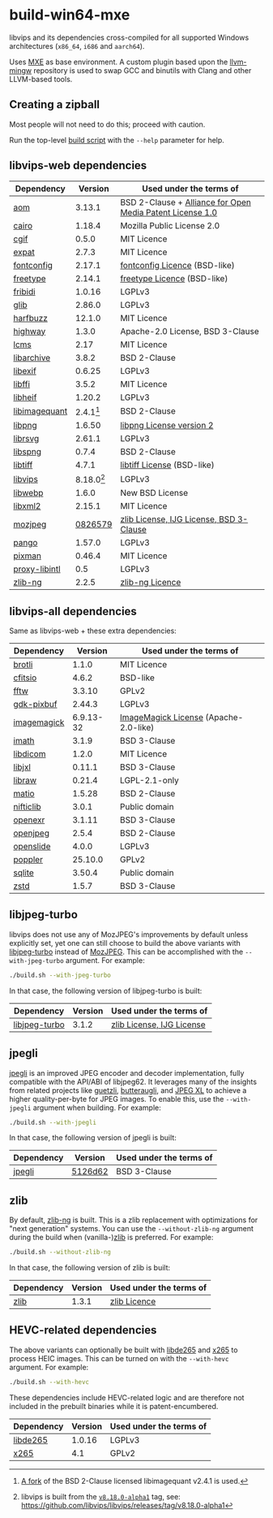 # build-win64-mxe

libvips and its dependencies cross-compiled for all supported Windows architectures (`x86_64`,
`i686` and `aarch64`).

Uses [MXE](https://github.com/mxe/mxe) as base environment. A custom plugin based upon the
[llvm-mingw](https://github.com/mstorsjo/llvm-mingw) repository is used to swap GCC and binutils
with Clang and other LLVM-based tools.

## Creating a zipball

Most people will not need to do this; proceed with caution.

Run the top-level [build script](build.sh) with the `--help` parameter for help.

## libvips-web dependencies

| Dependency      | Version    | Used under the terms of                                      |
|-----------------|------------|--------------------------------------------------------------|
| [aom]           | 3.13.1     | BSD 2-Clause + [Alliance for Open Media Patent License 1.0]  |
| [cairo]         | 1.18.4     | Mozilla Public License 2.0                                   |
| [cgif]          | 0.5.0      | MIT Licence                                                  |
| [expat]         | 2.7.3      | MIT Licence                                                  |
| [fontconfig]    | 2.17.1     | [fontconfig Licence] (BSD-like)                              |
| [freetype]      | 2.14.1     | [freetype Licence] (BSD-like)                                |
| [fribidi]       | 1.0.16     | LGPLv3                                                       |
| [glib]          | 2.86.0     | LGPLv3                                                       |
| [harfbuzz]      | 12.1.0     | MIT Licence                                                  |
| [highway]       | 1.3.0      | Apache-2.0 License, BSD 3-Clause                             |
| [lcms]          | 2.17       | MIT Licence                                                  |
| [libarchive]    | 3.8.2      | BSD 2-Clause                                                 |
| [libexif]       | 0.6.25     | LGPLv3                                                       |
| [libffi]        | 3.5.2      | MIT Licence                                                  |
| [libheif]       | 1.20.2     | LGPLv3                                                       |
| [libimagequant] | 2.4.1[^1]  | BSD 2-Clause                                                 |
| [libpng]        | 1.6.50     | [libpng License version 2]                                   |
| [librsvg]       | 2.61.1     | LGPLv3                                                       |
| [libspng]       | 0.7.4      | BSD 2-Clause                                                 |
| [libtiff]       | 4.7.1      | [libtiff License] (BSD-like)                                 |
| [libvips]       | 8.18.0[^2] | LGPLv3                                                       |
| [libwebp]       | 1.6.0      | New BSD License                                              |
| [libxml2]       | 2.15.1     | MIT Licence                                                  |
| [mozjpeg]       | [0826579]  | [zlib License, IJG License, BSD 3-Clause]                    |
| [pango]         | 1.57.0     | LGPLv3                                                       |
| [pixman]        | 0.46.4     | MIT Licence                                                  |
| [proxy-libintl] | 0.5        | LGPLv3                                                       |
| [zlib-ng]       | 2.2.5      | [zlib-ng Licence]                                            |

[^1]: [A fork](https://github.com/lovell/libimagequant) of the BSD 2-Clause licensed libimagequant v2.4.1 is used.
[^2]: libvips is built from the [`v8.18.0-alpha1`](https://github.com/libvips/libvips/tree/v8.18.0-alpha1) tag, see:
https://github.com/libvips/libvips/releases/tag/v8.18.0-alpha1

[0826579]: https://github.com/mozilla/mozjpeg/commit/08265790774cd0714832c9e675522acbe5581437

[aom]: https://aomedia.googlesource.com/aom/
[Alliance for Open Media Patent License 1.0]: https://aomedia.org/license/patent-license/
[cairo]: https://gitlab.freedesktop.org/cairo/cairo
[cgif]: https://github.com/dloebl/cgif
[expat]: https://github.com/libexpat/libexpat
[fontconfig]: https://gitlab.freedesktop.org/fontconfig/fontconfig
[fontconfig Licence]: https://gitlab.freedesktop.org/fontconfig/fontconfig/blob/main/COPYING
[freetype]: https://gitlab.freedesktop.org/freetype/freetype
[freetype Licence]: https://gitlab.freedesktop.org/freetype/freetype/blob/master/docs/FTL.TXT
[fribidi]: https://github.com/fribidi/fribidi
[glib]: https://gitlab.gnome.org/GNOME/glib
[harfbuzz]: https://github.com/harfbuzz/harfbuzz
[highway]: https://github.com/google/highway
[lcms]: https://github.com/mm2/Little-CMS
[libarchive]: https://github.com/libarchive/libarchive
[libexif]: https://github.com/libexif/libexif
[libffi]: https://github.com/libffi/libffi
[libheif]: https://github.com/strukturag/libheif
[libimagequant]: https://github.com/lovell/libimagequant
[libpng]: https://github.com/pnggroup/libpng
[libpng License version 2]: https://github.com/pnggroup/libpng/blob/master/LICENSE
[librsvg]: https://gitlab.gnome.org/GNOME/librsvg
[libspng]: https://github.com/randy408/libspng
[libtiff]: https://gitlab.com/libtiff/libtiff
[libtiff License]: https://gitlab.com/libtiff/libtiff/blob/master/LICENSE.md
[libvips]: https://github.com/libvips/libvips
[libwebp]: https://github.com/webmproject/libwebp
[libxml2]: https://gitlab.gnome.org/GNOME/libxml2
[mozjpeg]: https://github.com/mozilla/mozjpeg
[zlib License, IJG License, BSD 3-Clause]: https://github.com/mozilla/mozjpeg/blob/master/LICENSE.md
[pango]: https://gitlab.gnome.org/GNOME/pango
[pixman]: https://gitlab.freedesktop.org/pixman/pixman
[proxy-libintl]: https://github.com/frida/proxy-libintl
[zlib-ng]: https://github.com/zlib-ng/zlib-ng
[zlib-ng Licence]: https://github.com/zlib-ng/zlib-ng/blob/develop/LICENSE.md

## libvips-all dependencies

Same as libvips-web + these extra dependencies:

| Dependency      | Version    | Used under the terms of                                      |
|-----------------|------------|--------------------------------------------------------------|
| [brotli]        | 1.1.0      | MIT Licence                                                  |
| [cfitsio]       | 4.6.2      | BSD-like                                                     |
| [fftw]          | 3.3.10     | GPLv2                                                        |
| [gdk-pixbuf]    | 2.44.3     | LGPLv3                                                       |
| [imagemagick]   | 6.9.13-32  | [ImageMagick License] (Apache-2.0-like)                      |
| [imath]         | 3.1.9      | BSD 3-Clause                                                 |
| [libdicom]      | 1.2.0      | MIT Licence                                                  |
| [libjxl]        | 0.11.1     | BSD 3-Clause                                                 |
| [libraw]        | 0.21.4     | LGPL-2.1-only                                                |
| [matio]         | 1.5.28     | BSD 2-Clause                                                 |
| [nifticlib]     | 3.0.1      | Public domain                                                |
| [openexr]       | 3.1.11     | BSD 3-Clause                                                 |
| [openjpeg]      | 2.5.4      | BSD 2-Clause                                                 |
| [openslide]     | 4.0.0      | LGPLv3                                                       |
| [poppler]       | 25.10.0    | GPLv2                                                        |
| [sqlite]        | 3.50.4     | Public domain                                                |
| [zstd]          | 1.5.7      | BSD 3-Clause                                                 |

[brotli]: https://github.com/google/brotli
[cfitsio]: https://github.com/HEASARC/cfitsio
[fftw]: https://github.com/FFTW/fftw3
[gdk-pixbuf]: https://gitlab.gnome.org/GNOME/gdk-pixbuf
[imagemagick]: https://github.com/ImageMagick/ImageMagick6
[ImageMagick License]: https://github.com/ImageMagick/ImageMagick6/blob/main/LICENSE
[imath]: https://github.com/AcademySoftwareFoundation/Imath
[libdicom]: https://github.com/ImagingDataCommons/libdicom
[libjxl]: https://github.com/libjxl/libjxl
[libraw]: https://github.com/LibRaw/LibRaw
[matio]: https://github.com/tbeu/matio
[nifticlib]: https://github.com/NIFTI-Imaging/nifti_clib
[openexr]: https://github.com/AcademySoftwareFoundation/openexr
[openjpeg]: https://github.com/uclouvain/openjpeg
[openslide]: https://github.com/openslide/openslide
[poppler]: https://gitlab.freedesktop.org/poppler/poppler
[sqlite]: https://sqlite.org/
[zstd]: https://github.com/facebook/zstd

## libjpeg-turbo

libvips does not use any of MozJPEG's improvements by default unless explicitly set,
yet one can still choose to build the above variants with [libjpeg-turbo] instead of
[MozJPEG][mozjpeg]. This can be accomplished with the `--with-jpeg-turbo` argument.
For example:

```bash
./build.sh --with-jpeg-turbo
```

In that case, the following version of libjpeg-turbo is built:

| Dependency      | Version    | Used under the terms of                                      |
|-----------------|------------|--------------------------------------------------------------|
| [libjpeg-turbo] | 3.1.2      | [zlib License, IJG License]                                  |

[libjpeg-turbo]: https://github.com/libjpeg-turbo/libjpeg-turbo
[zlib License, IJG License]: https://github.com/libjpeg-turbo/libjpeg-turbo/blob/main/LICENSE.md

## jpegli

[jpegli] is an improved JPEG encoder and decoder implementation, fully compatible with
the API/ABI of libjpeg62. It leverages many of the insights from related projects like
[guetzli](https://github.com/google/guetzli), [butteraugli](
https://github.com/google/butteraugli), and [JPEG XL][libjxl] to achieve a higher
quality-per-byte for JPEG images. To enable this, use the `--with-jpegli` argument when
building. For example:

```bash
./build.sh --with-jpegli
```

In that case, the following version of jpegli is built:

| Dependency      | Version    | Used under the terms of                                      |
|-----------------|------------|--------------------------------------------------------------|
| [jpegli]        | [5126d62]  | BSD 3-Clause                                                 |

[5126d62]: https://github.com/google/jpegli/commit/5126d62d24d368f0ceadd53454653edeb9086386

[jpegli]: https://github.com/google/jpegli

## zlib

By default, [zlib-ng] is built. This is a zlib replacement with optimizations for
"next generation" systems. You can use the `--without-zlib-ng` argument during the
build when (vanilla-)[zlib] is preferred. For example:

```bash
./build.sh --without-zlib-ng
```

In that case, the following version of zlib is built:

| Dependency      | Version    | Used under the terms of                                      |
|-----------------|------------|--------------------------------------------------------------|
| [zlib]          | 1.3.1      | [zlib Licence]                                               |

[zlib]: https://github.com/madler/zlib
[zlib Licence]: https://github.com/madler/zlib/blob/develop/LICENSE

## HEVC-related dependencies

The above variants can optionally be built with [libde265] and [x265] to process
HEIC images. This can be turned on with the `--with-hevc` argument. For example:

```bash
./build.sh --with-hevc
```

These dependencies include HEVC-related logic and are therefore not included in the
prebuilt binaries while it is patent-encumbered.

| Dependency      | Version    | Used under the terms of                                      |
|-----------------|------------|--------------------------------------------------------------|
| [libde265]      | 1.0.16     | LGPLv3                                                       |
| [x265]          | 4.1        | GPLv2                                                        |

[libde265]: https://github.com/strukturag/libde265
[x265]: https://bitbucket.org/multicoreware/x265_git/wiki/Home
